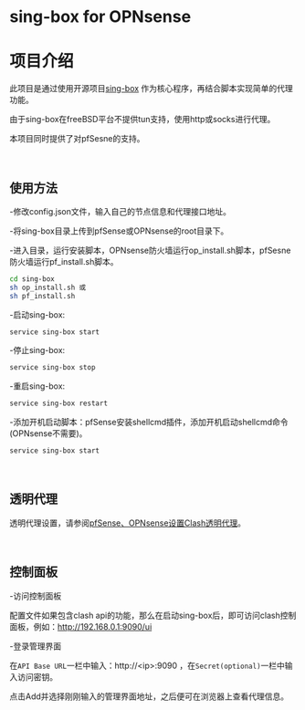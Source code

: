 #  sing-box for OPNsense

# 项目介绍

此项目是通过使用开源项目[sing-box](https://github.com/SagerNet/sing-box) 作为核心程序，再结合脚本实现简单的代理功能。

由于sing-box在freeBSD平台不提供tun支持，使用http或socks进行代理。

本项目同时提供了对pfSesne的支持。

<br>

## 使用方法

-修改config.json文件，输入自己的节点信息和代理接口地址。

-将sing-box目录上传到pfSense或OPNsense的root目录下。

-进入目录，运行安装脚本，OPNsense防火墙运行op_install.sh脚本，pfSesne防火墙运行pf_install.sh脚本。
```bash
cd sing-box
sh op_install.sh 或
sh pf_install.sh
```
-启动sing-box:
```bash
service sing-box start
```
-停止sing-box:
```bash
service sing-box stop
```
-重启sing-box:
```bash
service sing-box restart
```
-添加开机启动脚本：pfSense安装shellcmd插件，添加开机启动shellcmd命令(OPNsense不需要)。
```bash
service sing-box start
```
<br>

## 透明代理

透明代理设置，请参阅[pfSense、OPNsense设置Clash透明代理](https://pfchina.org/?p=10526)。

<br>

## 控制面板

-访问控制面板

配置文件如果包含clash api的功能，那么在启动sing-box后，即可访问clash控制面板，例如：http://192.168.0.1:9090/ui

-登录管理界面

在`API Base URL`一栏中输入：http://\<ip\>:9090 ，在`Secret(optional)`一栏中输入访问密钥。

点击Add并选择刚刚输入的管理界面地址，之后便可在浏览器上查看代理信息。
